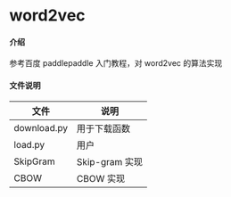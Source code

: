 # word2vec

#### 介绍

参考百度 paddlepaddle 入门教程，对 word2vec 的算法实现

#### 文件说明

| 文件        | 说明           |
| ----------- | -------------- |
| download.py | 用于下载函数   |
| load.py     | 用户           |
| SkipGram    | Skip-gram 实现 |
| CBOW        | CBOW 实现      |
